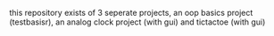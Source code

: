this repository exists of 3 seperate projects, an oop basics project (testbasisr), an analog clock project (with gui) and tictactoe (with gui)
